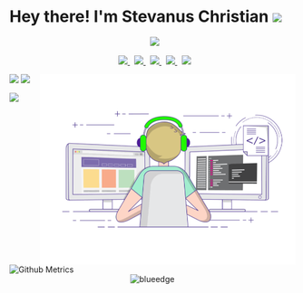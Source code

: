 <!---
![fdciabdul github stats](https://raw.githubusercontent.com/fdciabdul/fdciabdul/master/computer-programming-anime-programming-language-thread-animation-gril-f6c2888a88588db1f063bcfcbc84e6cf.png)
--->



<h1> Hey there! I'm Stevanus Christian <img src="https://github.com/souvikguria98/souvikguria98/blob/master/Hi.gif" width="25"></h1>

<p align="center">
&nbsp; <a href=https://github.com/Stevanus-Christian target="_blank" rel="noopener noreferrer">
  <img src=https://img.shields.io/github/followers/Stevanus-Christian?label=follow%20me&style=social width="150" />
</a>
</p>

<p align="center">
&nbsp; <a href="https://www.facebook.com/thomas.iflekzz/" target="_blank" rel="noopener noreferrer">
 <img src="https://img.icons8.com/plasticine/100/000000/facebook.png" width="50" />
</a>
&nbsp; <a href="https://twitter.com/StevanusChrist8" target="_blank" rel="noopener noreferrer">
 <img src="https://img.icons8.com/plasticine/100/000000/twitter.png" width="50" />
</a>  
&nbsp; <a href="https://www.instagram.com/christian.stevanus/" target="_blank" rel="noopener noreferrer">
 <img src="https://img.icons8.com/plasticine/100/000000/instagram-new.png" width="50" />
</a>  
&nbsp; <a href="https://www.linkedin.com/in/stevanus-christian-881150203/" target="_blank" rel="noopener noreferrer">
 <img src="https://img.icons8.com/plasticine/100/000000/linkedin.png" width="50" />
</a>
&nbsp; <a href="mailto:stevanuschristian88@gmail.com" target="_blank" rel="noopener noreferrer">
 <img src="https://img.icons8.com/plasticine/100/000000/gmail.png"  width="50" />
</a>
</p>

<img align="right" alt="GIF" src="https://raw.githubusercontent.com/devSouvik/devSouvik/master/gif3.gif" width="450"/>
<img align="left" src="https://metrics.lecoq.io/Stevanus-Christian" alt="Github Metrics" width="500">
<p align="center">
  
</p>

![](https://github-readme-stats.vercel.app/api?username=Stevanus-Christian&&show_icons=true&title_color=ffffff&icon_color=bb2acf&text_color=daf7dc&bg_color=151515)
![](https://github-readme-stats.vercel.app/api/top-langs/?username=Stevanus-Christian&layout=compact&theme=tokyonight&langs_count=10)

![](https://activity-graph.herokuapp.com/graph?username=Stevanus-Christian&theme=redical)



<p align="center">
  <img src="https://komarev.com/ghpvc/?username=Stevanus-Christian" alt="blueedge"/> 
</p>

<!---
Stevanus-Christian/Stevanus-Christian is a ✨ special ✨ repository because its `README.md` (this file) appears on your GitHub profile.
You can click the Preview link to take a look at your changes.
--->
